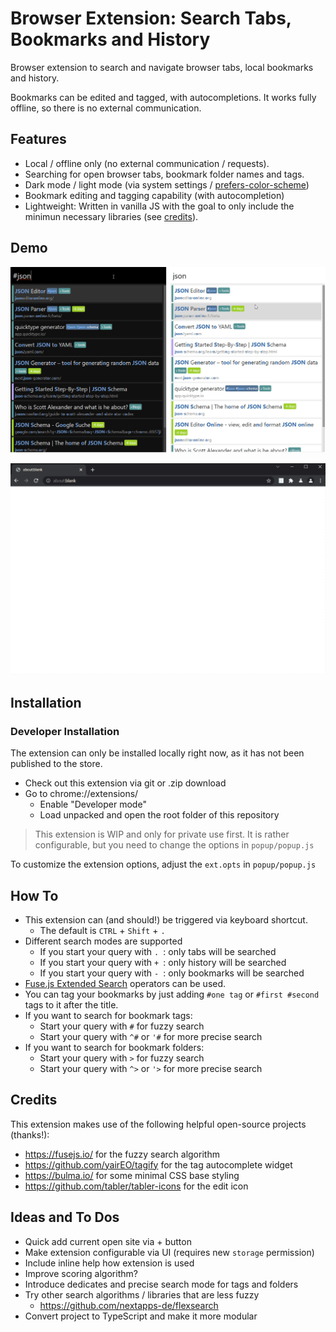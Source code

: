 # Browser Extension: Search Tabs, Bookmarks and History

Browser extension to search and navigate browser tabs, local bookmarks and history.

Bookmarks can be edited and tagged, with autocompletions.
It works fully offline, so there is no external communication.

## Features

* Local / offline only (no external communication / requests).
* Searching for open browser tabs, bookmark folder names and tags.
* Dark mode / light mode (via system settings / [prefers-color-scheme](https://developer.mozilla.org/en-US/docs/Web/CSS/@media/prefers-color-scheme))
* Bookmark editing and tagging capability (with autocompletion)
* Lightweight: Written in vanilla JS with the goal to only include the minimun necessary libraries (see [credits](#credits)).

## Demo

![light and dark theme](/images/bookmark-and-history-search.png "light and dark theme")

![Demo GIF](/images/bookmark-and-history-search.gif "Demo GIF")

## Installation

### Developer Installation

The extension can only be installed locally right now, as it has not been published to the store.

* Check out this extension via git or .zip download
* Go to chrome://extensions/ 
  * Enable "Developer mode"
  * Load unpacked and open the root folder of this repository

> This extension is WIP and only for private use first.
> It is rather configurable, but you need to change the options in `popup/popup.js`

To customize the extension options, adjust the `ext.opts` in `popup/popup.js` 

## How To

* This extension can (and should!) be triggered via keyboard shortcut.
  * The default is `CTRL` + `Shift` + `.`
* Different search modes are supported
  * If you start your query with `. `: only tabs will be searched
  * If you start your query with `+ `: only history will be searched
  * If you start your query with `- `: only bookmarks will be searched
* [Fuse.js Extended Search](https://fusejs.io/examples.html#extended-search) operators can be used.
* You can tag your bookmarks by just adding `#one tag` or `#first #second` tags to it after the title.
* If you want to search for bookmark tags:
  * Start your query with `#` for fuzzy search
  * Start your query with `^#` or `'#` for more precise search
* If you want to search for bookmark folders:
  * Start your query with `>` for fuzzy search
  * Start your query with `^>` or `'>` for more precise search

## Credits

This extension makes use of the following helpful open-source projects (thanks!):
* https://fusejs.io/ for the fuzzy search algorithm
* https://github.com/yairEO/tagify for the tag autocomplete widget
* https://bulma.io/ for some minimal CSS base styling
* https://github.com/tabler/tabler-icons for the edit icon

## Ideas and To Dos

* Quick add current open site via + button
* Make extension configurable via UI (requires new `storage` permission)
* Include inline help how extension is used
* Improve scoring algorithm?
* Introduce dedicates and precise search mode for tags and folders
* Try other search algorithms / libraries that are less fuzzy
  * https://github.com/nextapps-de/flexsearch 
* Convert project to TypeScript and make it more modular
